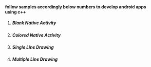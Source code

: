 <h4>follow samples accordingly below numbers to develop android apps using c++</h4>
<ol>
<li><h5>Blank Native Activity</h5></li>
<li><h5>Colored Native Activity</h5></li>
<li><h5>Single Line Drawing</h5></li>
<li><h5>Multiple Line Drawing</h5></li>
</ol>
